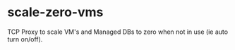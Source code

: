 # scale-zero-vms
TCP Proxy to scale VM's and Managed DBs to zero when not in use (ie auto turn on/off).
